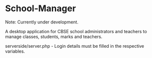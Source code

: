 # School-Manager

Note: Currently under development.

A desktop application for CBSE school administrators and teachers to manage classes, students, marks and teachers.

serverside/server.php - Login details must be filled in the respective variables.
